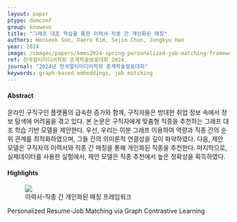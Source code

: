 ```yaml
---
layout: paper
ptype: domconf
group: knowevo
title: "그래프 대조 학습을 통한 이력서-직종 간 개인화된 매칭"
authors: Wonseok Son, Daero Kim, Sejin Chun, Jungkyu Han 
year: 2024
image: /images/papers/kmms2024-spring-personalized-job-matching-framework.png
ref: 한국멀티미디어학회 춘계학술발표대회 2024.
journal: "2024년 한국멀티미디어학회 춘계학술발표대회"
keywords: graph-based embeddings, job matching
---
```


<h4><span class="badge badge-info">Abstract</span></h4>
온라인 구직구인 플랫폼의 급속한 증가와 함께, 구직자들은 방대한 취업 정보 속에서 정보 탐색에 어려움을 겪고 있다. 본 논문은 구직자에게 맞춤형 직종을 추천하는 그래프 대조 학습 기반 모델을 제안한다. 우선, 우리는 이분 그래프 이용하여 역량과 직종 간의 순위 관계를 최적화하였으며, 그들 간의 의미론적 연결성을 깊이 파악하였다. 다음, 제안 모델은 구직자의 이력서와 직종 간 매칭을 통해 개인화된 직종을 추천한다. 마지막으로, 실제데이터를 사용한 실험에서, 제안 모델은 직종 추천에서 높은 정확성을 획득하였다.

<h4><span class="badge badge-info">Highlights</span></h4>
<figure>
    <img class="pull-left pad-right media-object d-none d-sm-block" src="{{ page.image }}">
    <figcaption>이력서-직종 간 개인화된 매칭 프레임워크</figcaption>
</figure>


<div class="alert alert-warning" role="alert">
   Personalized Resume-Job Matching via Graph Contrastive Learning
</div>